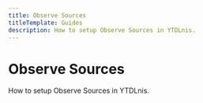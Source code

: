 ```yaml
---
title: Observe Sources
titleTemplate: Guides
description: How to setup Observe Sources in YTDLnis.
---
```


# Observe Sources
How to setup Observe Sources in YTDLnis.
